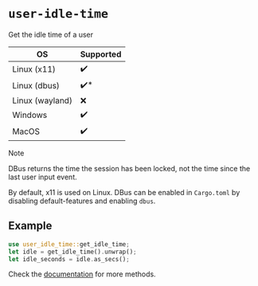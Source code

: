 # `user-idle-time`

Get the idle time of a user

| OS              | Supported |
| --------------- | --------- |
| Linux (x11)     | ✔️         |
| Linux (dbus)    | ✔️*        |
| Linux (wayland) | ❌         |
| Windows         | ✔️         |
| MacOS           | ✔️         |

> [!NOTE]
> DBus returns the time the session has been locked, not the time since the last user input event.
>
> By default, x11 is used on Linux. DBus can be enabled in `Cargo.toml` by disabling default-features and enabling `dbus`.

## Example

```rust
use user_idle_time::get_idle_time;
let idle = get_idle_time().unwrap();
let idle_seconds = idle.as_secs();
```

Check the [documentation](https://docs.rs/user-idle-time/latest/user-idle-time/) for more methods.
